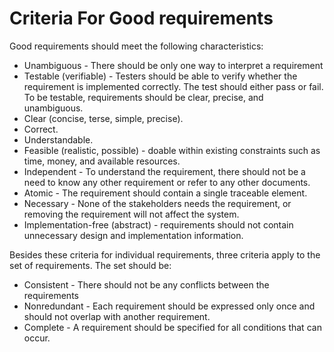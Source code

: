 # Criteria For Good requirements

Good requirements should meet the following characteristics:
* Unambiguous - There should be only one way to interpret a requirement
* Testable (verifiable) - Testers should be able to verify whether the requirement is implemented correctly. The test should either pass or fail. To be testable, requirements should be clear, precise, and unambiguous.
* Clear (concise, terse, simple, precise).
* Correct.
* Understandable.
* Feasible (realistic, possible) - doable within existing constraints such as time, money, and available resources.
* Independent - To understand the requirement, there should not be a need to know any other requirement or refer to any other documents.
* Atomic - The requirement should contain a single traceable element.
* Necessary - None of the stakeholders needs the requirement, or removing the requirement will not affect the system.
* Implementation-free (abstract) - requirements should not contain unnecessary design and implementation information.

Besides these criteria for individual requirements, three criteria apply to the set of requirements. The set should be:
* Consistent - There should not be any conflicts between the requirements
* Nonredundant - Each requirement should be expressed only once and should not overlap with another requirement.
* Complete - A requirement should be specified for all conditions that can occur.
